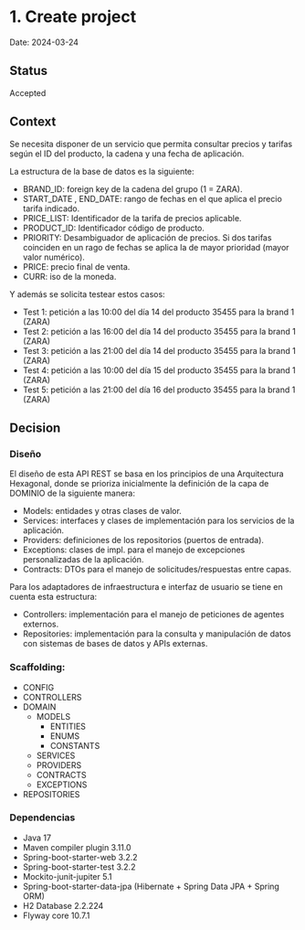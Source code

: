 # 1. Create project

Date: 2024-03-24

## Status

Accepted

## Context
Se necesita disponer de un servicio que permita consultar precios y tarifas según el ID del producto, la cadena y una fecha de aplicación.

La estructura de la base de datos es la siguiente:
- BRAND_ID: foreign key de la cadena del grupo (1 = ZARA).
- START_DATE , END_DATE: rango de fechas en el que aplica el precio tarifa indicado.
- PRICE_LIST: Identificador de la tarifa de precios aplicable.
- PRODUCT_ID: Identificador código de producto.
- PRIORITY: Desambiguador de aplicación de precios. Si dos tarifas coinciden en un rago de fechas se aplica la de mayor prioridad (mayor valor numérico).
- PRICE: precio final de venta.
- CURR: iso de la moneda.

Y además se solicita testear estos casos:
- Test 1: petición a las 10:00 del día 14 del producto 35455   para la brand 1 (ZARA)
- Test 2: petición a las 16:00 del día 14 del producto 35455   para la brand 1 (ZARA)
- Test 3: petición a las 21:00 del día 14 del producto 35455   para la brand 1 (ZARA) 
- Test 4: petición a las 10:00 del día 15 del producto 35455   para la brand 1 (ZARA) 
- Test 5: petición a las 21:00 del día 16 del producto 35455   para la brand 1 (ZARA) 

## Decision

### Diseño
El diseño de esta API REST se basa en los principios de una Arquitectura Hexagonal, donde se prioriza inicialmente la 
definición de la capa de DOMINIO de la siguiente manera:
- Models: entidades y otras clases de valor.
- Services: interfaces y clases de implementación para los servicios de la aplicación.
- Providers: definiciones de los repositorios (puertos de entrada).
- Exceptions: clases de impl. para el manejo de excepciones personalizadas de la aplicación.
- Contracts: DTOs para el manejo de solicitudes/respuestas entre capas.

Para los adaptadores de infraestructura e interfaz de usuario se tiene en cuenta esta estructura:
- Controllers: implementación para el manejo de peticiones de agentes externos.
- Repositories: implementación para la consulta y manipulación de datos con sistemas de bases de datos y APIs externas.

### Scaffolding:
- CONFIG
- CONTROLLERS
- DOMAIN
  - MODELS
    - ENTITIES
    - ENUMS
    - CONSTANTS
  - SERVICES
  - PROVIDERS
  - CONTRACTS
  - EXCEPTIONS
- REPOSITORIES

### Dependencias
- Java 17
- Maven compiler plugin 3.11.0
- Spring-boot-starter-web 3.2.2
- Spring-boot-starter-test 3.2.2
- Mockito-junit-jupiter 5.1
- Spring-boot-starter-data-jpa (Hibernate + Spring Data JPA + Spring ORM)
- H2 Database 2.2.224
- Flyway core 10.7.1